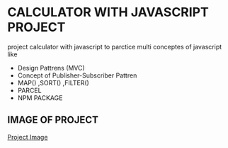 # CALCULATOR WITH JAVASCRIPT PROJECT

project calculator with javascript to parctice multi conceptes of javascript like

- Design Pattrens (MVC)
- Concept of Publisher-Subscriber Pattren
- MAP() ,SORT() ,FILTER()
- PARCEL
- NPM PACKAGE

## IMAGE OF PROJECT

[Project Image](./src/assets/image.png)
